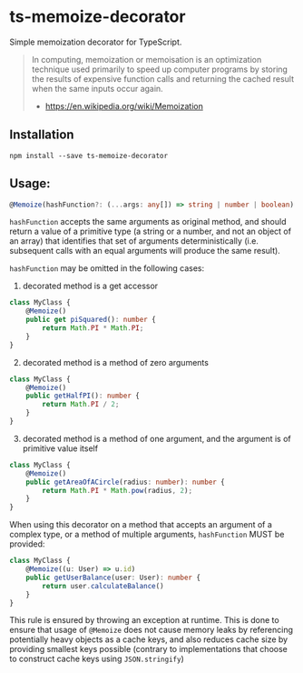 # ts-memoize-decorator

Simple memoization decorator for TypeScript.

> In computing, memoization or memoisation is an optimization technique used primarily to speed up computer programs by storing the results of expensive function calls and returning the cached result when the same inputs occur again.
> - https://en.wikipedia.org/wiki/Memoization



## Installation
```npm install --save ts-memoize-decorator```

## Usage:

```typescript
@Memoize(hashFunction?: (...args: any[]) => string | number | boolean)
```
`hashFunction` accepts the same arguments as original method, and should return a value of a primitive type (a string or a number, and not an object of an array) that identifies that set of arguments deterministically (i.e. subsequent calls with an equal arguments will produce the same result).

`hashFunction` may be omitted in the following cases:

1) decorated method is a get accessor
```typescript
class MyClass {
    @Memoize()
    public get piSquared(): number {
        return Math.PI * Math.PI;
    }
}
```

2) decorated method is a method of zero arguments
```typescript
class MyClass {
    @Memoize()
    public getHalfPI(): number {
        return Math.PI / 2;
    }
}
```

3) decorated method is a method of one argument, and the argument is of primitive value itself
```typescript
class MyClass {
    @Memoize()
    public getAreaOfACircle(radius: number): number {
        return Math.PI * Math.pow(radius, 2);
    }
}
```

When using this decorator on a method that accepts an argument of a complex type, or a method of multiple arguments, `hashFunction` MUST be provided:

```typescript
class MyClass {
    @Memoize((u: User) => u.id)
    public getUserBalance(user: User): number {
        return user.calculateBalance()
    }
}
```

This rule is ensured by throwing an exception at runtime.
This is done to ensure that usage of `@Memoize` does not cause memory leaks by referencing potentially heavy objects as a cache keys, and also reduces cache size by providing smallest keys possible (contrary to implementations that choose to construct cache keys using `JSON.stringify`)
